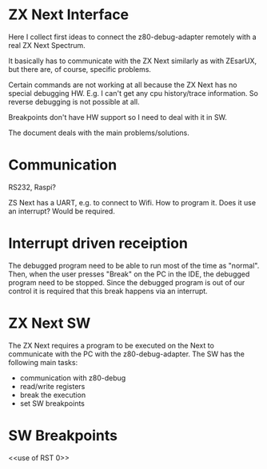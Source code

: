 # ZX Next Interface

Here I collect first ideas to connect the z80-debug-adapter remotely with a real ZX Next Spectrum.

It basically has to communicate with the ZX Next similarly as with ZEsarUX, but there are, of course, specific problems.

Certain commands are not working at all because the ZX Next has no special debugging HW.
E.g. I can't get any cpu history/trace information. So reverse debugging is not possible at all.

Breakpoints don't have HW support so I need to deal with it in SW.

The document deals with the main problems/solutions.

# Communication

RS232, Raspi?

ZS Next has a UART, e.g. to connect to Wifi.
How to program it. Does it use an interrupt? Would be required.

# Interrupt driven receiption

The debugged program need to be able to run most of the time as "normal".
Then, when the user presses "Break" on the PC in the IDE, the debugged program need to be stopped.
Since the debugged program is out of our control it is required that this break happens via an interrupt.




# ZX Next SW

The ZX Next requires a program to be executed on the Next to communicate with the PC with the z80-debug-adapter.
The SW has the following main tasks:
- communication with z80-debug
- read/write registers
- break the execution
- set SW breakpoints


# SW Breakpoints

<<use of RST 0>>
